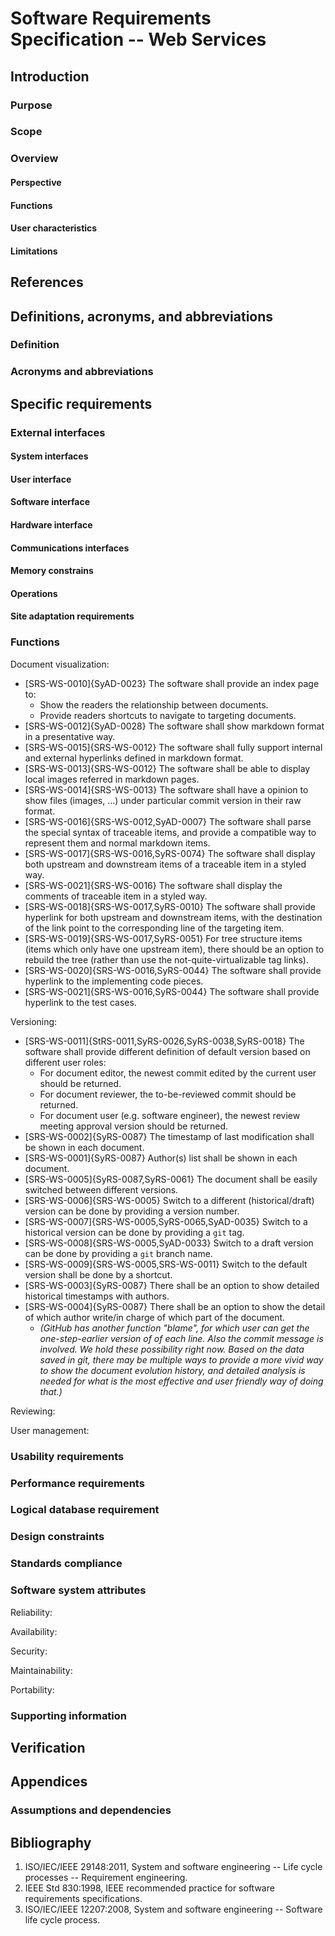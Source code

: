 # Software Requirements Specification -- Web Services

## Introduction

### Purpose

### Scope

### Overview

#### Perspective

#### Functions

#### User characteristics

#### Limitations

## References

## Definitions, acronyms, and abbreviations

### Definition

### Acronyms and abbreviations

## Specific requirements

### External interfaces

#### System interfaces

#### User interface

#### Software interface

#### Hardware interface

#### Communications interfaces

#### Memory constrains

#### Operations

#### Site adaptation requirements

### Functions

Document visualization:

- [SRS-WS-0010]{SyAD-0023} The software shall provide an index page to:
    - Show the readers the relationship between documents.
    - Provide readers shortcuts to navigate to targeting documents.
- [SRS-WS-0012]{SyAD-0028} The software shall show markdown format in a presentative way.
- [SRS-WS-0015]{SRS-WS-0012} The software shall fully support internal and external hyperlinks defined in markdown format.
- [SRS-WS-0013]{SRS-WS-0012} The software shall be able to display local images referred in markdown pages.
- [SRS-WS-0014]{SRS-WS-0013} The software shall have a opinion to show files (images, ...) under particular commit version in their raw format.
- [SRS-WS-0016]{SRS-WS-0012,SyAD-0007} The software shall parse the special syntax of traceable items, and provide a compatible way to represent them and normal markdown items.
- [SRS-WS-0017]{SRS-WS-0016,SyRS-0074} The software shall display both upstream and downstream items of a traceable item in a styled way.
- [SRS-WS-0021]{SRS-WS-0016} The software shall display the comments of traceable item in a styled way.
- [SRS-WS-0018]{SRS-WS-0017,SyRS-0010} The software shall provide hyperlink for both upstream and downstream items, with the destination of the link point to the corresponding line of the targeting item.
- [SRS-WS-0019]{SRS-WS-0017,SyRS-0051} For tree structure items (items which only have one upstream item), there should be an option to rebuild the tree (rather than use the not-quite-virtualizable tag links).
- [SRS-WS-0020]{SRS-WS-0016,SyRS-0044} The software shall provide hyperlink to the implementing code pieces.
- [SRS-WS-0021]{SRS-WS-0016,SyRS-0044} The software shall provide hyperlink to the test cases.

Versioning:

- [SRS-WS-0011]{StRS-0011,SyRS-0026,SyRS-0038,SyRS-0018} The software shall provide different definition of default version based on different user roles:
    - For document editor, the newest commit edited by the current user should be returned.
    - For document reviewer, the to-be-reviewed commit should be returned.
    - For document user (e.g. software engineer), the newest review meeting approval version should be returned.
- [SRS-WS-0002]{SyRS-0087} The timestamp of last modification shall be shown in each document.
- [SRS-WS-0001]{SyRS-0087} Author(s) list shall be shown in each document.
- [SRS-WS-0005]{SyRS-0087,SyRS-0061} The document shall be easily switched between different versions.
- [SRS-WS-0006]{SRS-WS-0005} Switch to a different (historical/draft) version can be done by providing a version number.
- [SRS-WS-0007]{SRS-WS-0005,SyRS-0065,SyAD-0035} Switch to a historical version can be done by providing a `git` tag.
- [SRS-WS-0008]{SRS-WS-0005,SyAD-0033} Switch to a draft version can be done by providing a `git` branch name.
- [SRS-WS-0009]{SRS-WS-0005,SRS-WS-0011} Switch to the default version shall be done by a shortcut.
- [SRS-WS-0003]{SyRS-0087} There shall be an option to show detailed historical timestamps with authors.
- [SRS-WS-0004]{SyRS-0087} There shall be an option to show the detail of which author write/in charge of which part of the document.
    - *(GitHub has another function "blame", for which user can get the one-step-earlier version of of each line. Also the commit message is involved. We hold these possibility right now. Based on the data saved in git, there may be multiple ways to provide a more vivid way to show the document evolution history, and detailed analysis is needed for what is the most effective and user friendly way of doing that.)*

Reviewing:

User management:

### Usability requirements

### Performance requirements

### Logical database requirement

### Design constraints

### Standards compliance

### Software system attributes

Reliability:

Availability:

Security:

Maintainability:

Portability:

### Supporting information

## Verification

## Appendices

### Assumptions and dependencies

## Bibliography

1. ISO/IEC/IEEE 29148:2011, System and software engineering -- Life cycle processes -- Requirement engineering.
2. IEEE Std 830:1998, IEEE recommended practice for software requirements specifications.
3. ISO/IEC/IEEE 12207:2008, System and software engineering -- Software life cycle process.

